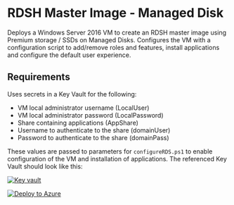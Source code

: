 # RDSH Master Image - Managed Disk

Deploys a Windows Server 2016 VM to create an RDSH master image using Premium storage / SSDs on Managed Disks. Configures the VM with a configuration script to add/remove roles and features, install applications and configure the default user experience.

## Requirements

Uses secrets in a Key Vault for the following:

- VM local administrator username (LocalUser)
- VM local administrator password (LocalPassword)
- Share containing applications (AppShare)
- Username to authenticate to the share (domainUser)
- Password to authenticate to the share (domainPass)

These values are passed to parameters for `configureRDS.ps1` to enable configuration of the VM and installation of applications. The referenced Key Vault should look like this:

[![Key vault](https://raw.githubusercontent.com/aaronparker/build-azure-lab/master/img/secrets.png)](https://raw.githubusercontent.com/aaronparker/build-azure-lab/master/img/secrets.png)

[![Deploy to Azure](https://azuredeploy.net/deploybutton.png)](https://azuredeploy.net/)
